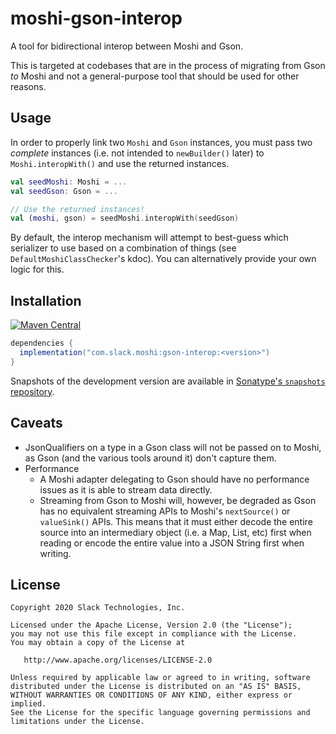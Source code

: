 # moshi-gson-interop

A tool for bidirectional interop between Moshi and Gson.

This is targeted at codebases that are in the process of migrating from Gson _to_ Moshi and not a
general-purpose tool that should be used for other reasons.

## Usage

In order to properly link two `Moshi` and `Gson` instances, you must pass two _complete_
instances (i.e. not intended to `newBuilder()` later) to `Moshi.interopWith()` and use
the returned instances.

```kotlin
val seedMoshi: Moshi = ...
val seedGson: Gson = ...

// Use the returned instances!
val (moshi, gson) = seedMoshi.interopWith(seedGson)
```

By default, the interop mechanism will attempt to best-guess which serializer to use based on a combination
of things (see `DefaultMoshiClassChecker`'s kdoc). You can alternatively provide your own logic for this.

## Installation

[![Maven Central](https://img.shields.io/maven-central/v/com.slack.moshi/gson-interop.svg)](https://mvnrepository.com/artifact/com.slack.moshi/gson-interop)
```gradle
dependencies {
  implementation("com.slack.moshi:gson-interop:<version>")
}
```

Snapshots of the development version are available in [Sonatype's `snapshots` repository][snap].

## Caveats

* JsonQualifiers on a type in a Gson class will not be passed on to Moshi, as Gson (and the various
  tools around it) don't capture them.
* Performance
  * A Moshi adapter delegating to Gson should have no performance issues as it is able
    to stream data directly.
  * Streaming from Gson to Moshi will, however, be degraded as Gson has no equivalent
    streaming APIs to Moshi's `nextSource()` or `valueSink()` APIs. This means that it
    must either decode the entire source into an intermediary object (i.e. a Map, List,
    etc) first when reading or encode the entire value into a JSON String first when writing.


License
--------

    Copyright 2020 Slack Technologies, Inc.

    Licensed under the Apache License, Version 2.0 (the "License");
    you may not use this file except in compliance with the License.
    You may obtain a copy of the License at

       http://www.apache.org/licenses/LICENSE-2.0

    Unless required by applicable law or agreed to in writing, software
    distributed under the License is distributed on an "AS IS" BASIS,
    WITHOUT WARRANTIES OR CONDITIONS OF ANY KIND, either express or implied.
    See the License for the specific language governing permissions and
    limitations under the License.


[snap]: https://oss.sonatype.org/content/repositories/snapshots/com/slack/moshi/
